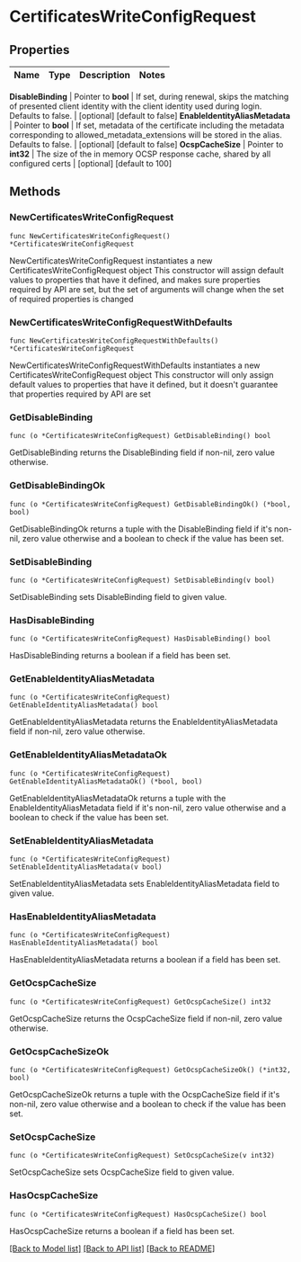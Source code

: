 # CertificatesWriteConfigRequest


## Properties

Name | Type | Description | Notes
------------ | ------------- | ------------- | -------------


**DisableBinding** | Pointer to **bool** | If set, during renewal, skips the matching of presented client identity with the client identity used during login. Defaults to false. | [optional] [default to false]
**EnableIdentityAliasMetadata** | Pointer to **bool** | If set, metadata of the certificate including the metadata corresponding to allowed_metadata_extensions will be stored in the alias. Defaults to false. | [optional] [default to false]
**OcspCacheSize** | Pointer to **int32** | The size of the in memory OCSP response cache, shared by all configured certs | [optional] [default to 100]



## Methods


### NewCertificatesWriteConfigRequest

`func NewCertificatesWriteConfigRequest() *CertificatesWriteConfigRequest`

NewCertificatesWriteConfigRequest instantiates a new CertificatesWriteConfigRequest object
This constructor will assign default values to properties that have it defined,
and makes sure properties required by API are set, but the set of arguments
will change when the set of required properties is changed

### NewCertificatesWriteConfigRequestWithDefaults

`func NewCertificatesWriteConfigRequestWithDefaults() *CertificatesWriteConfigRequest`

NewCertificatesWriteConfigRequestWithDefaults instantiates a new CertificatesWriteConfigRequest object
This constructor will only assign default values to properties that have it defined,
but it doesn't guarantee that properties required by API are set


### GetDisableBinding

`func (o *CertificatesWriteConfigRequest) GetDisableBinding() bool`

GetDisableBinding returns the DisableBinding field if non-nil, zero value otherwise.

### GetDisableBindingOk

`func (o *CertificatesWriteConfigRequest) GetDisableBindingOk() (*bool, bool)`

GetDisableBindingOk returns a tuple with the DisableBinding field if it's non-nil, zero value otherwise
and a boolean to check if the value has been set.

### SetDisableBinding

`func (o *CertificatesWriteConfigRequest) SetDisableBinding(v bool)`

SetDisableBinding sets DisableBinding field to given value.


### HasDisableBinding

`func (o *CertificatesWriteConfigRequest) HasDisableBinding() bool`

HasDisableBinding returns a boolean if a field has been set.




### GetEnableIdentityAliasMetadata

`func (o *CertificatesWriteConfigRequest) GetEnableIdentityAliasMetadata() bool`

GetEnableIdentityAliasMetadata returns the EnableIdentityAliasMetadata field if non-nil, zero value otherwise.

### GetEnableIdentityAliasMetadataOk

`func (o *CertificatesWriteConfigRequest) GetEnableIdentityAliasMetadataOk() (*bool, bool)`

GetEnableIdentityAliasMetadataOk returns a tuple with the EnableIdentityAliasMetadata field if it's non-nil, zero value otherwise
and a boolean to check if the value has been set.

### SetEnableIdentityAliasMetadata

`func (o *CertificatesWriteConfigRequest) SetEnableIdentityAliasMetadata(v bool)`

SetEnableIdentityAliasMetadata sets EnableIdentityAliasMetadata field to given value.


### HasEnableIdentityAliasMetadata

`func (o *CertificatesWriteConfigRequest) HasEnableIdentityAliasMetadata() bool`

HasEnableIdentityAliasMetadata returns a boolean if a field has been set.




### GetOcspCacheSize

`func (o *CertificatesWriteConfigRequest) GetOcspCacheSize() int32`

GetOcspCacheSize returns the OcspCacheSize field if non-nil, zero value otherwise.

### GetOcspCacheSizeOk

`func (o *CertificatesWriteConfigRequest) GetOcspCacheSizeOk() (*int32, bool)`

GetOcspCacheSizeOk returns a tuple with the OcspCacheSize field if it's non-nil, zero value otherwise
and a boolean to check if the value has been set.

### SetOcspCacheSize

`func (o *CertificatesWriteConfigRequest) SetOcspCacheSize(v int32)`

SetOcspCacheSize sets OcspCacheSize field to given value.


### HasOcspCacheSize

`func (o *CertificatesWriteConfigRequest) HasOcspCacheSize() bool`

HasOcspCacheSize returns a boolean if a field has been set.









[[Back to Model list]](../README.md#documentation-for-models) [[Back to API list]](../README.md#documentation-for-api-endpoints) [[Back to README]](../README.md)


